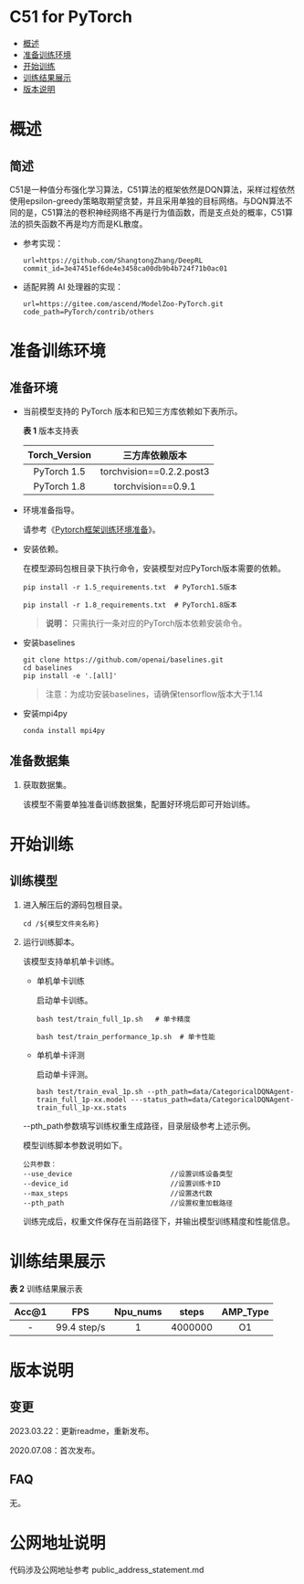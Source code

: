 # C51 for PyTorch

-   [概述](概述.md)
-   [准备训练环境](准备训练环境.md)
-   [开始训练](开始训练.md)
-   [训练结果展示](训练结果展示.md)
-   [版本说明](版本说明.md)



# 概述

## 简述

C51是一种值分布强化学习算法，C51算法的框架依然是DQN算法，采样过程依然使用epsilon-greedy策略取期望贪婪，并且采用单独的目标网络。与DQN算法不同的是，C51算法的卷积神经网络不再是行为值函数，而是支点处的概率，C51算法的损失函数不再是均方而是KL散度。

- 参考实现：

  ```
  url=https://github.com/ShangtongZhang/DeepRL
  commit_id=3e47451ef6de4e3458ca00db9b4b724f71b0ac01
  ```

- 适配昇腾 AI 处理器的实现：

  ```
  url=https://gitee.com/ascend/ModelZoo-PyTorch.git
  code_path=PyTorch/contrib/others
  ```

# 准备训练环境

## 准备环境

- 当前模型支持的 PyTorch 版本和已知三方库依赖如下表所示。

  **表 1**  版本支持表

  | Torch_Version |      三方库依赖版本      |
  | :-----------: | :----------------------: |
  |  PyTorch 1.5  | torchvision==0.2.2.post3 |
  |  PyTorch 1.8  |    torchvision==0.9.1    |
  
- 环境准备指导。

  请参考《[Pytorch框架训练环境准备](https://www.hiascend.com/document/detail/zh/ModelZoo/pytorchframework/ptes)》。
  
- 安装依赖。

  在模型源码包根目录下执行命令，安装模型对应PyTorch版本需要的依赖。
  ```
  pip install -r 1.5_requirements.txt  # PyTorch1.5版本
  
  pip install -r 1.8_requirements.txt  # PyTorch1.8版本
  ```
  > **说明：** 
  > 只需执行一条对应的PyTorch版本依赖安装命令。

- 安装baselines

  ```
  git clone https://github.com/openai/baselines.git
  cd baselines
  pip install -e '.[all]'
  ```
  
  >注意：为成功安装baselines，请确保tensorflow版本大于1.14
  
- 安装mpi4py

  ```
  conda install mpi4py
  ```


## 准备数据集

1. 获取数据集。

   该模型不需要单独准备训练数据集，配置好环境后即可开始训练。
   
   

# 开始训练

## 训练模型

1. 进入解压后的源码包根目录。

   ```
   cd /${模型文件夹名称} 
   ```

2. 运行训练脚本。

   该模型支持单机单卡训练。

   - 单机单卡训练

     启动单卡训练。

     ```
     bash test/train_full_1p.sh   # 单卡精度
     
     bash test/train_performance_1p.sh  # 单卡性能
     ```

   - 单机单卡评测

     启动单卡评测。

     ```
     bash test/train_eval_1p.sh --pth_path=data/CategoricalDQNAgent-train_full_1p-xx.model ---status_path=data/CategoricalDQNAgent-train_full_1p-xx.stats
     ```
   
   --pth_path参数填写训练权重生成路径，目录层级参考上述示例。
   
   模型训练脚本参数说明如下。
   
   ```
   公共参数：
   --use_device                        //设置训练设备类型
   --device_id                         //设置训练卡ID
   --max_steps                         //设置迭代数
   --pth_path                          //设置权重加载路径
   ```
   
   训练完成后，权重文件保存在当前路径下，并输出模型训练精度和性能信息。

# 训练结果展示

**表 2**  训练结果展示表

| Acc@1    | FPS       | Npu_nums | steps   | AMP_Type |
| :------: | :------:  | :------: | :------: | :------: |
| -       | 99.4 step/s    | 1   | 4000000    | O1    |

# 版本说明

## 变更

2023.03.22：更新readme，重新发布。

2020.07.08：首次发布。

## FAQ

无。



# 公网地址说明

代码涉及公网地址参考 public_address_statement.md